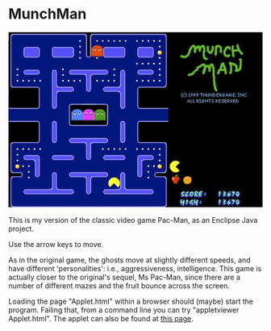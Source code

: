 MunchMan
===========

![Screen shot.](screenshot.jpg)

This is my version of the classic video game Pac-Man, as an Enclipse Java project.

Use the arrow keys to move.

As in the original game, the ghosts move at slightly different speeds, and have different
'personalities': i.e., aggressiveness, intelligence.  This game is actually closer to 
the original's sequel, Ms Pac-Man, since there are a number of different mazes and the
fruit bounce across the screen.

Loading the page "Applet.html" within a browser should (maybe) start the program.
Failing that, from a command line you can try "appletviewer Applet.html".
The applet can also be found at [this page](http://www.cs.ubc.ca/~jpsember/sfu/munchman.html).

